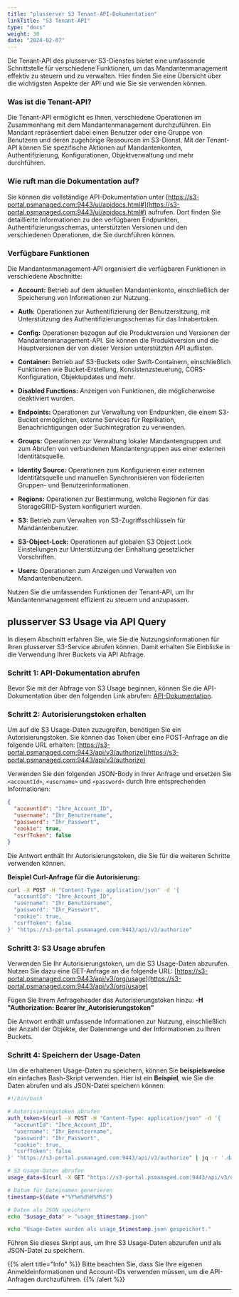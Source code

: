```yaml
---
title: "plusserver S3 Tenant-API-Dokumentation"
linkTitle: "S3 Tenant-API"
type: "docs"
weight: 30
date: "2024-02-07"
---
```


Die Tenant-API des plusserver S3-Dienstes bietet eine umfassende Schnittstelle für verschiedene Funktionen, um das Mandantenmanagement effektiv zu steuern und zu verwalten. Hier finden Sie eine Übersicht über die wichtigsten Aspekte der API und wie Sie sie verwenden können.

### Was ist die Tenant-API?

Die Tenant-API ermöglicht es Ihnen, verschiedene Operationen im Zusammenhang mit dem Mandantenmanagement durchzuführen. Ein Mandant repräsentiert dabei einen Benutzer oder eine Gruppe von Benutzern und deren zugehörige Ressourcen im S3-Dienst. Mit der Tenant-API können Sie spezifische Aktionen auf Mandantenkonten, Authentifizierung, Konfigurationen, Objektverwaltung und mehr durchführen.

### Wie ruft man die Dokumentation auf?

Sie können die vollständige API-Dokumentation unter [https://s3-portal.psmanaged.com:9443/ui/apidocs.html#](https://s3-portal.psmanaged.com:9443/ui/apidocs.html#) aufrufen. Dort finden Sie detaillierte Informationen zu den verfügbaren Endpunkten, Authentifizierungsschemas, unterstützten Versionen und den verschiedenen Operationen, die Sie durchführen können.

### Verfügbare Funktionen

Die Mandantenmanagement-API organisiert die verfügbaren Funktionen in verschiedene Abschnitte:

- **Account:** Betrieb auf dem aktuellen Mandantenkonto, einschließlich der Speicherung von Informationen zur Nutzung.

- **Auth:** Operationen zur Authentifizierung der Benutzersitzung, mit Unterstützung des Authentifizierungsschemas für das Inhabertoken.

- **Config:** Operationen bezogen auf die Produktversion und Versionen der Mandantenmanagement-API. Sie können die Produktversion und die Hauptversionen der von dieser Version unterstützten API auflisten.

- **Container:** Betrieb auf S3-Buckets oder Swift-Containern, einschließlich Funktionen wie Bucket-Erstellung, Konsistenzsteuerung, CORS-Konfiguration, Objektupdates und mehr.

- **Disabled Functions:** Anzeigen von Funktionen, die möglicherweise deaktiviert wurden.

- **Endpoints:** Operationen zur Verwaltung von Endpunkten, die einem S3-Bucket ermöglichen, externe Services für Replikation, Benachrichtigungen oder Suchintegration zu verwenden.

- **Groups:** Operationen zur Verwaltung lokaler Mandantengruppen und zum Abrufen von verbundenen Mandantengruppen aus einer externen Identitätsquelle.

- **Identity Source:** Operationen zum Konfigurieren einer externen Identitätsquelle und manuellen Synchronisieren von föderierten Gruppen- und Benutzerinformationen.

- **Regions:** Operationen zur Bestimmung, welche Regionen für das StorageGRID-System konfiguriert wurden.

- **S3:** Betrieb zum Verwalten von S3-Zugriffsschlüsseln für Mandantenbenutzer.

- **S3-Object-Lock:** Operationen auf globalen S3 Object Lock Einstellungen zur Unterstützung der Einhaltung gesetzlicher Vorschriften.

- **Users:** Operationen zum Anzeigen und Verwalten von Mandantenbenutzern.

Nutzen Sie die umfassenden Funktionen der Tenant-API, um Ihr Mandantenmanagement effizient zu steuern und anzupassen.


## plusserver S3 Usage via API Query

In diesem Abschnitt erfahren Sie, wie Sie die Nutzungsinformationen für Ihren plusserver S3-Service abrufen können. Damit erhalten Sie Einblicke in die Verwendung Ihrer Buckets via API Abfrage.

### Schritt 1: API-Dokumentation abrufen

Bevor Sie mit der Abfrage von S3 Usage beginnen, können Sie die API-Dokumentation über den folgenden Link abrufen: [API-Dokumentation](https://s3-portal.psmanaged.com:9443/ui/apidocs.html#).

### Schritt 2: Autorisierungstoken erhalten

Um auf die S3 Usage-Daten zuzugreifen, benötigen Sie ein Autorisierungstoken. Sie können das Token über eine POST-Anfrage an die folgende URL erhalten:
[https://s3-portal.psmanaged.com:9443/api/v3/authorize](https://s3-portal.psmanaged.com:9443/api/v3/authorize)

Verwenden Sie den folgenden JSON-Body in Ihrer Anfrage und ersetzen Sie `<accountId>`, `<username>` und `<password>` durch Ihre entsprechenden Informationen:
```json
{
  "accountId": "Ihre_Account_ID",
  "username": "Ihr_Benutzername",
  "password": "Ihr_Passwort",
  "cookie": true,
  "csrfToken": false
}
```

Die Antwort enthält Ihr Autorisierungstoken, die Sie für die weiteren Schritte verwenden können.

**Beispiel Curl-Anfrage für die Autorisierung:**

```bash
curl -X POST -H "Content-Type: application/json" -d '{
  "accountId": "Ihre_Account_ID",
  "username": "Ihr_Benutzername",
  "password": "Ihr_Passwort",
  "cookie": true,
  "csrfToken": false
}' "https://s3-portal.psmanaged.com:9443/api/v3/authorize"
```

### Schritt 3: S3 Usage abrufen

Verwenden Sie Ihr Autorisierungstoken, um die S3 Usage-Daten abzurufen. Nutzen Sie dazu eine GET-Anfrage an die folgende URL:
[https://s3-portal.psmanaged.com:9443/api/v3/org/usage](https://s3-portal.psmanaged.com:9443/api/v3/org/usage)

Fügen Sie Ihrem Anfrageheader das Autorisierungstoken hinzu:
**-H "Authorization: Bearer Ihr_Autorisierungstoken"**

Die Antwort enthält umfassende Informationen zur Nutzung, einschließlich der Anzahl der Objekte, der Datenmenge und der Informationen zu Ihren Buckets.

### Schritt 4: Speichern der Usage-Daten

Um die erhaltenen Usage-Daten zu speichern, können Sie **beispielsweise** ein einfaches Bash-Skript verwenden. Hier ist ein **Beispiel**, wie Sie die Daten abrufen und als JSON-Datei speichern können:

```bash
#!/bin/bash

# Autorisierungstoken abrufen
auth_token=$(curl -X POST -H "Content-Type: application/json" -d '{
  "accountId": "Ihre_Account_ID",
  "username": "Ihr_Benutzername",
  "password": "Ihr_Passwort",
  "cookie": true,
  "csrfToken": false
}' "https://s3-portal.psmanaged.com:9443/api/v3/authorize" | jq -r '.data')

# S3 Usage-Daten abrufen
usage_data=$(curl -X GET "https://s3-portal.psmanaged.com:9443/api/v3/org/usage" -H "accept: application/json" -H "Authorization: Bearer $auth_token")

# Datum für Dateinamen generieren
timestamp=$(date +"%Y%m%d%H%M%S")

# Daten als JSON speichern
echo "$usage_data" > "usage_$timestamp.json"

echo "Usage-Daten wurden als usage_$timestamp.json gespeichert."
```
Führen Sie dieses Skript aus, um Ihre S3 Usage-Daten abzurufen und als JSON-Datei zu speichern.

{{% alert title="Info" %}}
Bitte beachten Sie, dass Sie Ihre eigenen Anmeldeinformationen und Account-IDs verwenden müssen, um die API-Anfragen durchzuführen.
{{% /alert %}}

---
